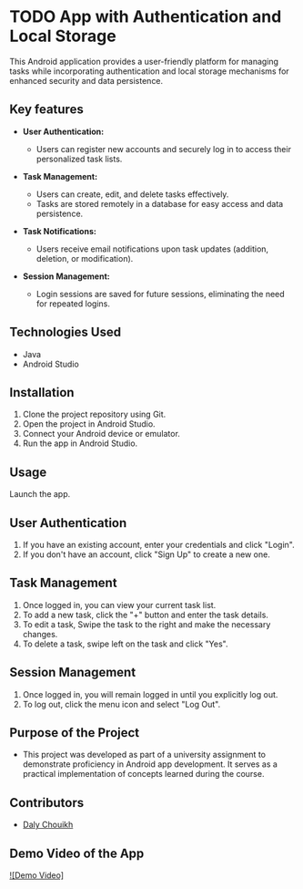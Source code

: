 # TODO App with Authentication and Local Storage

This Android application provides a user-friendly platform for managing tasks while incorporating authentication and local storage mechanisms for enhanced security and data persistence.

## Key features

* **User Authentication:**
    * Users can register new accounts and securely log in to access their personalized task lists.

* **Task Management:**

    * Users can create, edit, and delete tasks effectively.
    * Tasks are stored remotely in a database for easy access and data persistence.

* **Task Notifications:**

    * Users receive email notifications upon task updates (addition, deletion, or modification).

* **Session Management:**

    * Login sessions are saved for future sessions, eliminating the need for repeated logins.

## Technologies Used

* Java
* Android Studio

## Installation

1. Clone the project repository using Git.
2. Open the project in Android Studio.
3. Connect your Android device or emulator.
4. Run the app in Android Studio.

## Usage

Launch the app.

## User Authentication

1. If you have an existing account, enter your credentials and click "Login".
2. If you don't have an account, click "Sign Up" to create a new one.

## Task Management

1. Once logged in, you can view your current task list.
2. To add a new task, click the "+" button and enter the task details.
3. To edit a task, Swipe the task to the right and make the necessary changes.
4. To delete a task, swipe left on the task and click "Yes".


## Session Management

1. Once logged in, you will remain logged in until you explicitly log out.
2. To log out, click the menu icon and select "Log Out".

## Purpose of the Project

* This project was developed as part of a university assignment to demonstrate proficiency in Android app development. It serves as a practical implementation of concepts learned during the course.

## Contributors

* [Daly Chouikh](https://www.github.com/DalyChouikh)

## Demo Video of the App

[![Demo Video]](https://drive.google.com/file/d/11JFZtPTqhcAzUSG69zDVSKb8BxZSn4n9/view?usp=sharing)

